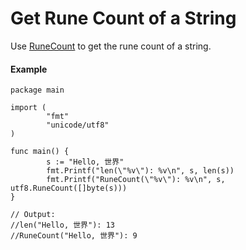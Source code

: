 # Get Rune Count of a String

Use [RuneCount](https://godoc.org/unicode/utf8#RuneCount) to get the rune count of a string.

#### Example

```
package main

import (
        "fmt"
        "unicode/utf8"
)

func main() {
        s := "Hello, 世界"
        fmt.Printf("len(\"%v\"): %v\n", s, len(s))
        fmt.Printf("RuneCount(\"%v\"): %v\n", s, utf8.RuneCount([]byte(s)))
}

// Output:
//len("Hello, 世界"): 13
//RuneCount("Hello, 世界"): 9
```
